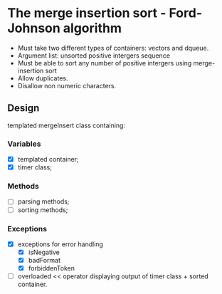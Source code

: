 # The merge insertion sort - Ford-Johnson algorithm

- Must take two different types of containers: vectors and dqueue.
- Argument list: unsorted positive intergers sequence
- Must be able to sort any number of positive intergers using merge-insertion sort
- Allow duplicates.
- Disallow non numeric characters.

## Design

templated mergeInsert class containing:

### Variables
- [X] templated container;
- [X] timer class;

### Methods
- [ ] parsing methods;
- [ ] sorting methods;

### Exceptions
- [X] exceptions for error handling
	- [X] isNegative
	- [X] badFormat
	- [X] forbiddenToken

- [ ] overloaded << operator displaying output of timer class + sorted container.